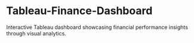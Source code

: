 # Tableau-Finance-Dashboard
Interactive Tableau dashboard showcasing financial performance insights through visual analytics.
